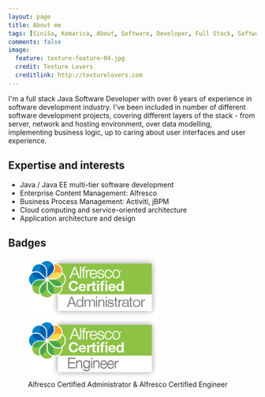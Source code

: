 ```yaml
---
layout: page
title: About me
tags: [Siniša, Komarica, About, Software, Developer, Full Stack, Software Architecture, Software Design, Software Development, Java, Java EE, Web, Open Source, Alfresco, Activiti, Spring, Cloud, Amazon, Enterprise Content Management, ECM, Document Management, DM, Business Process Managemen, BPM, Workflow, Alfresco Certified Administrator, Alfresco Certified Engineer]
comments: false
image:
  feature: texture-feature-04.jpg
  credit: Texture Lovers
  creditlink: http://texturelovers.com
---
```


I'm a full stack Java Software Developer with over 6 years of experience in software development industry. I've been included in number of different software development projects, covering different layers of the stack - from server, network and 
hosting environment, over data modelling, implementing business logic, up to caring about user interfaces and user experience.

## Expertise and interests
* Java / Java EE multi-tier software development
* Enterprise Content Management: Alfresco
* Business Process Management: Activiti, jBPM
* Cloud computing and service-oriented architecture
* Application architecture and design

## Badges
<figure class="half">
    <a href="/images/Alfresco_Certified_Administrator_CMYK.jpg"><img src="/images/Alfresco_Certified_Administrator_CMYK.png"></a>
    <a href="/images/Alfresco_Certified_Engineer_CMYK.jpg"><img src="/images/Alfresco_Certified_Engineer_CMYK.png"></a>
    <figcaption>Alfresco Certified Administrator & Alfresco Certified Engineer</figcaption>
</figure>
